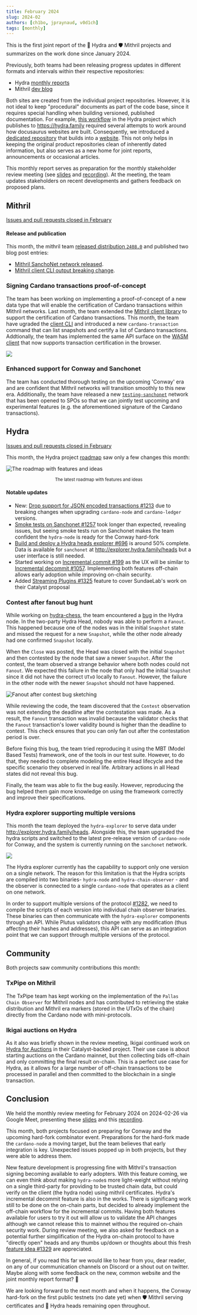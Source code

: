 ```yaml
---
title: February 2024
slug: 2024-02
authors: [ch1bo, jpraynaud, v0d1ch]
tags: [monthly]
---
```


This is the first joint report of the 🐲 Hydra and 🛡 Mithril projects and summarizes on the work done since January 2024.

Previously, both teams had been releasing progress updates in different formats and intervals within their respective repositories:

- Hydra [monthly reports](https://hydra.family/head-protocol/monthly)
- Mithril [dev blog](https://mithril.network/doc/dev-blog/)

Both sites are created from the individual project repositories. However, it is not ideal to keep "procedural" documents as part of the code base, since it requires special handling when building versioned, published documentation. For example, [this workflow](https://github.com/input-output-hk/hydra/blob/fad12fd7d967e5e8af4d8b832396e68bd8510e9a/.github/workflows/publish-docs.yaml#L87-L92) in the Hydra project which publishes to https://hydra.family required several attempts to work around how docusaurus websites are built. Consequently, we introduced a [dedicated repository](https://github.com/cardano-scaling/website) that builds into a [website](https://cardano-scaling.org). This not only helps in keeping the original product repositories clean of inherently dated information, but also serves as a new home for joint reports, announcements or occasional articles.

This monthly report serves as preparation for the monthly stakeholder review meeting (see [slides][slides] and [recording][recording]). At the meeting, the team updates stakeholders on recent developments and gathers feedback on proposed plans.

## Mithril

[Issues and pull requests closed in February](https://github.com/input-output-hk/mithril/issues?q=is%3Aclosed+sort%3Aupdated-desc+closed%3A2024-01-31..2024-02-29)

#### Release and publication

This month, the mithril team [released distribution `2408.0`](https://github.com/input-output-hk/mithril/releases/tag/2408.0) and published two blog post entries:
- [Mithril SanchoNet network released](https://mithril.network/doc/dev-blog/2024/02/08/testing-sanchonet-network-available).
- [Mithril client CLI output breaking change](https://mithril.network/doc/dev-blog/).

### Signing Cardano transactions proof-of-concept

The team has been working on implementing a proof-of-concept of a new data type that will enable the certification of Cardano transactions within Mithril networks. Last month, the team extended the [Mithril client library](https://crates.io/crates/mithril-client) to support the certification of Cardano transactions. This month, the team have ugraded the [client CLI](https://mithril.network/doc/manual/developer-docs/nodes/mithril-client/) and introduced a new `cardano-transaction` command that can list snapshots and certify a list of Cardano transactions. Addtionally, the team has implemented the same API surface on the [WASM client](https://www.npmjs.com/package/@mithril-dev/mithril-client-wasm) that now supports transaction certification in the browser.

![](img/2024-02-mithril-cardano-tx.png)

### Enhanced support for Conway and Sanchonet

The team has conducted thorough testing on the upcoming 'Conway' era and are confident that Mithril networks will transition smoothly to this new era. Additionally, the team have released a new [`testing-sanchonet`](https://mithril.network/explorer/?aggregator=https%3A%2F%2Faggregator.testing-sanchonet.api.mithril.network%2Faggregator) network that has been opened to SPOs so that we can jointly test upcoming and experimental features (e.g. the aforementioned signature of the Cardano transactions).

## Hydra

[Issues and pull requests closed in February](https://github.com/input-output-hk/hydra/issues?q=is%3Aclosed+sort%3Aupdated-desc+closed%3A2024-01-31..2024-02-29)

This month, the Hydra project [roadmap](https://github.com/orgs/input-output-hk/projects/21/views/7) saw only a few changes this month:

![The roadmap with features and ideas](./img/2024-02-hydra-roadmap.jpg) <small><center>The latest roadmap with features and ideas</center></small>

#### Notable updates

* New: [Drop support for JSON encoded transactions #1213](https://github.com/input-output-hk/hydra/issues/1213) due to breaking changes when upgrading `cardano-node` and `cardano-ledger` versions.
* [Smoke tests on Sanchonet #1257](https://github.com/input-output-hk/hydra/issues/1257) took longer than expected, revealing issues, but seeing smoke tests run on Sanchonet makes the team confident the `hydra-node` is ready for the Conway hard-fork
* [Build and deploy a Hydra heads explorer #696](https://github.com/input-output-hk/hydra/issues/696) is around 50% complete. Data is available for `sanchonet` at http://explorer.hydra.family/heads but a user interface is still needed.
* Started working on [Incremental commit #199](https://github.com/input-output-hk/hydra/issues/199) as the UX will be similar to [Incremental decommit #1057](https://github.com/input-output-hk/hydra/issues/1057). Implementing both features off-chain allows early adoption while improving on-chain security.
* Added [Streaming Plugins #1325](https://github.com/input-output-hk/hydra/issues/1325) feature to cover SundaeLab's work on their Catalyst proposal

### Contest after fanout bug hunt

While working on [hydra-chess](https://github.com/abailly-iohk/hydra-chess), the team encountered a [bug](https://github.com/input-output-hk/hydra/issues/1260) in the Hydra node. In the two-party Hydra Head, nobody was able to perform a `Fanout`. This happened because one of the nodes was in the initial `Snapshot` state and missed the request for a new `Snapshot`, while the other node already had one confirmed `Snapshot` locally. 

When the `Close` was posted, the Head was closed with the initial `Snapshot` and then contested by the node that saw a newer `Snapshot`. After the contest, the team observed a strange behavior where both nodes could not `Fanout`. We expected this failure in the node that only had the initial `Snapshot` since it did not have the correct `UTxO` locally to `Fanout`. However, the failure in the other node with the newer `Snapshot` should not have happened.

![Fanout after contest bug sketching](./img/2024-02-fanout-after-contest.png)

While reviewing the code, the team discovered that the `Contest` observation was not extending the deadline after the contestation was made. As a result, the `Fanout` transaction was invalid because the validator checks that the `Fanout` transaction's lower validity bound is higher than the deadline to contest. This check ensures that you can only fan out after the contestation period is over.

Before fixing this bug, the team tried reproducing it using the MBT (Model Based Tests) framework, one of the tools in our test suite. However, to do that, they needed to complete modeling the entire Head lifecycle and the specific scenario they observed in real life. Arbitrary actions in all Head states did not reveal this bug.

Finally, the team was able to fix the bug easily. However, reproducing the bug helped them gain more knowledge on using the framework correctly and improve their specifications.

### Hydra explorer supporting multiple versions

This month the team deployed the `hydra-explorer` to serve data under http://explorer.hydra.family/heads. Alongside this, the team upgraded the hydra scripts and switched to the latest pre-release version of `cardano-node` for Conway, and the system is currently running on the `sanchonet` network.

![](./img/2024-02-explorer.png)

The Hydra explorer currently has the capability to support only one version on a single network. The reason for this limitation is that the Hydra scripts are compiled into two binaries- `hydra-node` and `hydra-chain-observer` - and the observer is connected to a single `cardano-node` that operates as a client on one network.

In order to support multiple versions of the protocol [#1282](https://github.com/input-output-hk/hydra/issues/1282), we need to compile the scripts of each version into individual chain observer binaries. These binaries can then communicate with the `hydra-explorer` components through an API. While Plutus validators change with any modification (thus affecting their hashes and addresses), this API can serve as an integration point that we can support through multiple versions of the protocol.

## Community

Both projects saw community contributions this month:

### TxPipe on Mithril

The TxPipe team has kept working on the implementation of the `Pallas Chain Observer` for Mithril nodes and has contributed to retrieving the stake distribution and Mithril era markers (stored in the UTxOs of the chain) directly from the Cardano node with mini-protocols.

### Ikigai auctions on Hydra

As it also was briefly shown in the review meeting, Ikigai continued work on [Hydra for Auctions](/monthly/2023-06#hydra-for-auctions-contributions-and-closing-of-project) in their Catalyst-backed project. Their use case is about starting auctions on the Cardano mainnet, but then collecting bids off-chain and only committing the final result on-chain. This is a perfect use case for Hydra, as it allows for a large number of off-chain transactions to be processed in parallel and then committed to the blockchain in a single transaction.

## Conclusion

We held the monthly review meeting for February 2024 on 2024-02-26 via Google Meet, presenting these [slides][slides] and this [recording][recording].

This month, both projects focused on preparing for Conway and the upcoming hard-fork combinator event. Preparations for the hard-fork made the `cardano-node` a moving target, but the team believes that early integration is key. Unexpected issues popped up in both projects, but they were able to address them.

New feature development is progressing fine with Mithril's transaction signing becoming available to early adopters. With this feature coming, we can even think about making `hydra-node`s more light-weight without relying on a single third-party for providing to be trusted chain data, but could verify on the client (the hydra node) using mithril certificates. Hydra's incremental decommit feature is also in the works. There is significang work still to be done on the on-chain parts, but decided to already implement the off-chain workflow for the incremental commits. Having both features available for users to try it out will allow us to validate the API changes although we cannot release this to mainnet withou the required on-chain security work. During review meeting, we also asked for feedback on a potential further simplification of the Hydra on-chain protocol to have "directly open" heads and any thumbs up/down or thoughts about this fresh [feature idea
#1329](https://github.com/input-output-hk/hydra/issues/1329) are appreciated.

In general, if you read this far we would like to hear from you, dear reader, on any of our communication channels on Discord or a shout out on twitter. Maybe along with some feedback on the new, common website and the joint monthly report format? 🙏 

We are looking forward to the next month and when it happens, the Conway hard-fork on the first public testnets (no date yet) when 🛡 Mithril serving certificates and 🐲 Hydra heads remaining open throughout.

[slides]: https://docs.google.com/presentation/d/18buDs_TcMHgFAYjJt9GftQiEnVB3ubcoD3Djh3ovxSc/edit#slide=id.g1f87a7454a5_0_1392
[recording]: https://drive.google.com/file/d/1WZ03vcpfxgYhGw91-L3QXVfyNwhdaCBY/view
